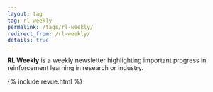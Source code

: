 ```yaml
---
layout: tag
tag: rl-weekly
permalink: /tags/rl-weekly/
redirect_from: /rl-weekly/
details: true
---
```


**RL Weekly** is a weekly newsletter highlighting important progress in reinforcement learning in research or industry.

{% include revue.html %}
